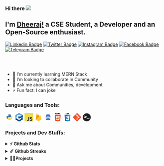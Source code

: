 ### Hi there <img src="https://github.com/TheDudeThatCode/TheDudeThatCode/blob/master/Assets/Hi.gif" width="29px">

## I'm [Dheeraj!]() a CSE Student, a Developer and an Open-Source enthusiast.
<!--<a href="https://www.linkedin.com/in/dheerajghosh007/">
  <img align="left" width="24px" src="https://cdn.jsdelivr.net/npm/simple-icons@v3/icons/linkedin.svg"  />
</a>
<a href="https://twitter.com/dheeraj_7_">
  <img align="left" width="26px" src="https://cdn.jsdelivr.net/npm/simple-icons@v3/icons/twitter.svg" />
</a>
<a href="mailto:dheerajghosh007@gmail.com">
  <img align="left" width="26px" src="https://cdn.jsdelivr.net/npm/simple-icons@v3/icons/gmail.svg" />
</a>-->

[![Linkedin Badge](https://img.shields.io/badge/-LinkedIn-0e76a8?style=flat-square&logo=Linkedin&logoColor=white)](https://linkedin.com/in/dheerajghosh007)
[![Twitter Badge](https://img.shields.io/badge/-Twitter-00acee?style=flat-square&logo=Twitter&logoColor=white)](https://twitter.com/dheeraj_7_)
[![Instagram Badge](https://img.shields.io/badge/-Instagram-e4405f?style=flat-square&logo=Instagram&logoColor=white)](https://instagram.com/_dhee7raj_/)
[![Facebook Badge](https://img.shields.io/badge/-Facebook-e4405f?style=flat-square&logo=Facebook&logoColor=white)](https://facebook.com/dhee7raj/)
[![Telegram Badge](https://img.shields.io/badge/-Telegram-0088cc?style=flat-square&logo=Telegram&logoColor=white)](https://t.me/dhee7raj)
<!--[![Website Badge](https://img.shields.io/badge/Website-3b5998?style=flat-square&logo=google-chrome&logoColor=white)]()-->
<br/>
<br/>
<!--
**dj107/dj107** is a ✨ _special_ ✨ repository because its `README.md` (this file) appears on your GitHub profile.-->


- 🌱 I’m currently learning MERN Stack
- 👯 I’m looking to collaborate in Community
- 💬 Ask me about Communities, development
- ⚡ Fun fact: I can joke

<!--## &#x1f4c8; GitHub Stats
<a href="https://github.com/dj107/dj107">
<img align="center" src="https://github-readme-stats.vercel.app/api/top-langs/?username=dj107&title_color=ffffff&text_color=c9cacc&icon_color=2bbc8a&bg_color=1d1f21" />
</a>
<a href="https://github.com/dj107/dj107">
<img align="center" src="https://github-readme-stats.vercel.app/api?username=dj107&show_icons=true&line_height=27&count_private=true&title_color=ffffff&text_color=c9cacc&icon_color=2bbc8a&bg_color=1d1f21" alt="Dheeraj's Github Stats" />
  </a>-->
  
  ### Languages and Tools:
<code><img height="27" src="https://raw.githubusercontent.com/github/explore/80688e429a7d4ef2fca1e82350fe8e3517d3494d/topics/python/python.png" alt="python"></code>
<code><img height="27" src="https://raw.githubusercontent.com/github/explore/80688e429a7d4ef2fca1e82350fe8e3517d3494d/topics/cpp/cpp.png" alt="cpp"></code>
<code><img height="27" src="https://raw.githubusercontent.com/github/explore/80688e429a7d4ef2fca1e82350fe8e3517d3494d/topics/javascript/javascript.png" alt="javascript"></code>
<code><img height="27" src="https://raw.githubusercontent.com/github/explore/80688e429a7d4ef2fca1e82350fe8e3517d3494d/topics/firebase/firebase.png" alt="firebase"></code>
<code><img height="27" src="https://raw.githubusercontent.com/github/explore/80688e429a7d4ef2fca1e82350fe8e3517d3494d/topics/sql/sql.png" alt="sql"></code>
<code><img height="27" src="https://raw.githubusercontent.com/github/explore/80688e429a7d4ef2fca1e82350fe8e3517d3494d/topics/html/html.png" alt="html"></code>
<code><img height="27" src="https://raw.githubusercontent.com/github/explore/80688e429a7d4ef2fca1e82350fe8e3517d3494d/topics/css/css.png" alt="css"></code>
<code><img height="27" src="https://raw.githubusercontent.com/devicons/devicon/master/icons/git/git-original.svg" alt="git"></code>
<code><img height="27" src="https://raw.githubusercontent.com/github/explore/80688e429a7d4ef2fca1e82350fe8e3517d3494d/topics/terminal/terminal.png" alt="terminal"></code>

<!--
<code><img height="25" src="https://raw.githubusercontent.com/github/explore/80688e429a7d4ef2fca1e82350fe8e3517d3494d/topics/sass/sass.png" alt="sass"></code>
-->

### Projects and Dev Stuffs:

<details>	
  <summary><b>⚡ Github Stats</b></summary>

  <br />
  <img height="180em" src="https://github-readme-stats.vercel.app/api?username=dj107&show_icons=true&hide_border=true&&count_private=true&include_all_commits=true" />
  <img height="180em" src="https://github-readme-stats.vercel.app/api/top-langs/?username=dj107&exclude_repo=KNN-Image-Classification&show_icons=true&hide_border=true&layout=compact&langs_count=8"/>
</details>

<details>	
  <summary><b>☄️ Github Streaks</b></summary>

  <br />
  <img height="180em" src="https://github-readme-streak-stats.herokuapp.com/?user=dj107&hide_border=true" />
</details>

<details>
  <summary><b>🧑‍🚀Projects</b></summary>

  <br />
  <table>
    <thead align="center">
      <tr border: none;>
        <td><b>💻 Projects</b></td>
        <td><b>🌟 Stars</b></td>
        <td><b>🍴 Forks</b></td>
        <td><b>🐛 Issues</b></td>
        <td><b>🔔 Pull Requests</b></td>
        <td><b>👨‍💻 Language</b></td>
      </tr>
    </thead>
    <tbody>
      <!--<tr>
	      <td><a href="https://github.com/dj107/Gitwar"><b>🚀 Gitwar</b></a></td>
        <td><img alt="Stars" src="https://img.shields.io/github/stars/iampavangandhi/Gitwar?style=flat-square&labelColor=343b41"/></td>
        <td><img alt="Forks" src="https://img.shields.io/github/forks/iampavangandhi/Gitwar?style=flat-square&labelColor=343b41"/></td>
        <td><img alt="Issues" src="https://img.shields.io/github/issues/iampavangandhi/Gitwar?style=flat-square"/></td>
        <td><img alt="Pull Requests" src="https://img.shields.io/github/issues-pr/iampavangandhi/Gitwar?style=flat-square"/></td>
        <td><img alt="Language" src="https://img.shields.io/github/languages/top/iampavangandhi/Gitwar?style=flat-square"/></td>
      </tr>-->
      <tr>
	      <td><a href="https://github.com/dj107/BITSIS"><b>👩🏼‍🤝‍🧑🏼 BITSIS</b></a></td>
        <td><img alt="Stars" src="https://img.shields.io/github/stars/dj107/BITSIS?style=flat-square&labelColor=343b41"/></td>
        <td><img alt="Forks" src="https://img.shields.io/github/forks/dj107/BITSIS?style=flat-square&labelColor=343b41"/></td>
        <td><img alt="Issues" src="https://img.shields.io/github/issues/dj107/BITSIS?style=flat-square"/></td>
        <td><img alt="Pull Requests" src="https://img.shields.io/github/issues-pr/dj107/BITSIS?style=flat-square"/></td>
        <td><img alt="Language" src="https://img.shields.io/github/languages/top/dj107/BITSIS?label=javascript&style=flat-square"/></td>
      </tr>
      <tr>
	      <td><a href="https://github.com/dj107/Repo-for-mlh-lhd-share-challenges/tree/main/Day2/music_visualizer"><b>👨🏻‍💻 Music Visualizer</b></a></td>
        <td><img alt="Stars" src="https://img.shields.io/github/stars/dj107/Repo-for-mlh-lhd-share-challenges?style=flat-square&labelColor=343b41"/></td>
        <td><img alt="Forks" src="https://img.shields.io/github/forks/dj107/Repo-for-mlh-lhd-share-challenges?style=flat-square&labelColor=343b41"/></td>
        <td><img alt="Issues" src="https://img.shields.io/github/issues/dj107/Repo-for-mlh-lhd-share-challenges?style=flat-square"/></td>
        <td><img alt="Pull Requests" src="https://img.shields.io/github/issues-pr/dj107/Repo-for-mlh-lhd-share-challenges?style=flat-square"/></td>
        <td><img alt="Language" src="https://img.shields.io/github/languages/top/dj107/Repo-for-mlh-lhd-share-challenges?style=flat-square"/></td> 
      </tr>
      <tr>
	      <td><a href="https://github.com/dj107/dj107"><b>🤓 dj107</b></a></td>
        <td><img alt="Stars" src="https://img.shields.io/github/stars/dj107/dj107?style=flat-square&labelColor=343b41"/></td>
        <td><img alt="Forks" src="https://img.shields.io/github/forks/dj107/dj107?style=flat-square&labelColor=343b41"/></td>
        <td><img alt="Issues" src="https://img.shields.io/github/issues/dj107/dj107?style=flat-square"/></td>
        <td><img alt="Pull Requests" src="https://img.shields.io/github/issues-pr/dj107/dj107?style=flat-square"/></td>
        <td><img alt="Language" src="https://img.shields.io/badge/markdown-100%25-blue?style=flat-square"/></td> 
      </tr>
    </tbody>
  </table>
  <br />
